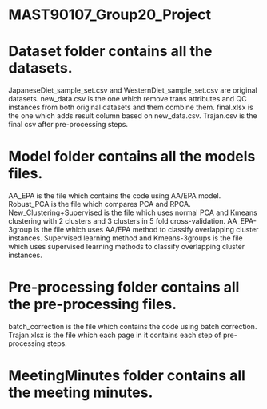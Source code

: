 # MAST90107_Group20_Project

# Dataset folder contains all the datasets.
JapaneseDiet_sample_set.csv and WesternDiet_sample_set.csv are original datasets. 
new_data.csv is the one which remove trans attributes and QC instances from both original datasets and them combine them.
final.xlsx is the one which adds result column based on new_data.csv.
Trajan.csv is the final csv after pre-processing steps.
# Model folder contains all the models files.
AA_EPA is the file which contains the code using AA/EPA model.
Robust_PCA is the file which compares PCA and RPCA.
New_Clustering+Supervised is the file which uses normal PCA and Kmeans clustering with 2 clusters and 3 clusters in 5 fold cross-validation.
AA_EPA-3group is the file which uses AA/EPA method to classify overlapping cluster instances.
Supervised learning method and Kmeans-3groups is the file which uses supervised learning methods to classify overlapping cluster instances.
# Pre-processing folder contains all the pre-processing files.
batch_correction is the file which contains the code using batch correction.
Trajan.xlsx is the file which each page in it contains each step of pre-processing steps.
# MeetingMinutes folder contains all the meeting minutes.
